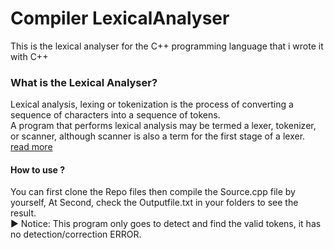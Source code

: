 # Compiler LexicalAnalyser
This is the lexical analyser for the C++ programming language that i wrote it with C++</br>

### What is the Lexical Analyser?
Lexical analysis, lexing or tokenization is the process of converting a sequence of characters into a sequence of tokens.</br>A program that performs lexical analysis may be termed a lexer, tokenizer, or scanner, although scanner is also a term for the first stage of a lexer. [read more](https://en.wikipedia.org/wiki/Lexical_analysis)</br>
 
#### How to use ?
You can first clone the Repo files then compile the Source.cpp file by yourself,
At Second, check the Outputfile.txt in your folders to see the result.<br>
▶ Notice: This program only goes to detect and find the valid tokens, it has no detection/correction ERROR.
